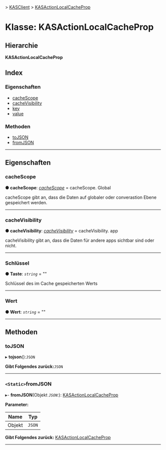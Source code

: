 [](../README.md) > [KASClient](../modules/kasclient.md) > [KASActionLocalCacheProp](../classes/kasclient.kasactionlocalcacheprop.md)

# <a name="class-kasactionlocalcacheprop"></a>Klasse: KASActionLocalCacheProp

## <a name="hierarchy"></a>Hierarchie

**KASActionLocalCacheProp**

## <a name="index"></a>Index 

### <a name="properties"></a>Eigenschaften

* [cacheScope](kasclient.kasactionlocalcacheprop.md#cachescope)
* [cacheVisibility](kasclient.kasactionlocalcacheprop.md#cachevisibility)
* [key](kasclient.kasactionlocalcacheprop.md#key)
* [value](kasclient.kasactionlocalcacheprop.md#value)
### <a name="methods"></a>Methoden

* [toJSON](kasclient.kasactionlocalcacheprop.md#tojson)
* [fromJSON](kasclient.kasactionlocalcacheprop.md#fromjson)

---

## <a name="properties"></a>Eigenschaften

<a id="cachescope"></a>

###  <a name="cachescope"></a>cacheScope

**● cacheScope**: *[cacheScope](../enums/kasclient.cachescope.md)* = cacheScope. Global

cacheScope gibt an, dass die Daten auf globaler oder converastion Ebene gespeichert werden.

___
<a id="cachevisibility"></a>

###  <a name="cachevisibility"></a>cacheVisibility

**● cacheVisibility**: *[cacheVisibility](../enums/kasclient.cachevisibility.md)* = cacheVisibility. app

cacheVisibility gibt an, dass die Daten für andere apps sichtbar sind oder nicht.

___
<a id="key"></a>

###  <a name="key"></a>Schlüssel

**● Taste**: *`string`* = ""

Schlüssel des im Cache gespeicherten Werts

___
<a id="value"></a>

###  <a name="value"></a>Wert

**● Wert**: *`string`* = ""

___

## <a name="methods"></a>Methoden

<a id="tojson"></a>

###  <a name="tojson"></a>toJSON

▸ **tojson**():`JSON`

**Gibt Folgendes zurück:**`JSON`

___
<a id="fromjson"></a>

### <a name="static-fromjson"></a>`<Static>`fromJSON

▸- **fromJSON**(Objekt *`JSON`*:): [KASActionLocalCacheProp](kasclient.kasactionlocalcacheprop.md)

**Parameter:**

| Name | Typ |
| ------ | ------ |
| Objekt | `JSON` |

**Gibt Folgendes zurück:** [KASActionLocalCacheProp](kasclient.kasactionlocalcacheprop.md)

___

